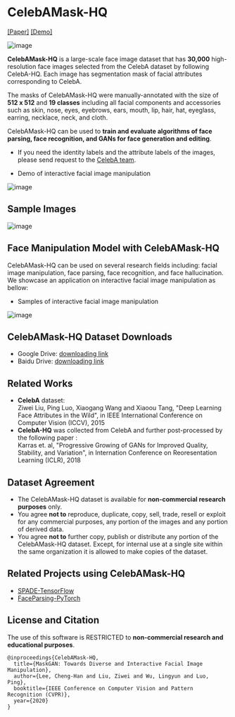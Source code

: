 # CelebAMask-HQ

[[Paper]](https://arxiv.org/abs/1907.11922) [[Demo]](https://www.youtube.com/watch?v=T1o38DFalWs)  

![image](https://github.com/switchablenorms/CelebAMask-HQ/blob/master/images/front.jpeg)

**CelebAMask-HQ** is a large-scale face image dataset that has **30,000** high-resolution face images selected from the CelebA dataset by following CelebA-HQ. Each image has segmentation mask of facial attributes corresponding to CelebA.

The masks of CelebAMask-HQ were manually-annotated with the size of **512 x 512** and **19 classes** including all facial components and accessories such as skin, nose, eyes, eyebrows, ears, mouth, lip, hair, hat, eyeglass, earring, necklace, neck, and cloth. 

CelebAMask-HQ can be used to **train and evaluate algorithms of face parsing, face recognition, and GANs for face generation and editing**.

* If you need the identity labels and the attribute labels of the images, please send request to the [CelebA team](http://mmlab.ie.cuhk.edu.hk/projects/CelebA.html).

* Demo of interactive facial image manipulation

![image](https://github.com/switchablenorms/CelebAMask-HQ/blob/master/images/demo.gif)

## Sample Images

![image](https://github.com/switchablenorms/CelebAMask-HQ/blob/master/images/sample.png)

## Face Manipulation Model with CelebAMask-HQ
CelebAMask-HQ can be used on several research fields including: facial image manipulation, face parsing, face recognition, and face hallucination. We showcase an application on interactive facial image manipulation as bellow:

* Samples of interactive facial image manipulation

![image](https://github.com/switchablenorms/CelebAMask-HQ/blob/master/images/sample_interactive.png)

## CelebAMask-HQ Dataset Downloads
* Google Drive: [downloading link](https://drive.google.com/open?id=1badu11NqxGf6qM3PTTooQDJvQbejgbTv)
* Baidu Drive: [downloading link](https://pan.baidu.com/s/1wN1E-B1bJ7mE1mrn9loj5g)

## Related Works
* **CelebA** dataset:<br/>
Ziwei Liu, Ping Luo, Xiaogang Wang and Xiaoou Tang, "Deep Learning Face Attributes in the Wild", in IEEE International Conference on Computer Vision (ICCV), 2015 
* **CelebA-HQ** was collected from CelebA and further post-processed by the following paper :<br/>
Karras et. al, "Progressive Growing of GANs for Improved Quality, Stability, and Variation", in Internation Conference on Reoresentation Learning (ICLR), 2018

## Dataset Agreement
* The CelebAMask-HQ dataset is available for **non-commercial research purposes** only.
* You agree **not to** reproduce, duplicate, copy, sell, trade, resell or exploit for any commercial purposes, any portion of the images and any portion of derived data.
* You agree **not to** further copy, publish or distribute any portion of the CelebAMask-HQ dataset. Except, for internal use at a single site within the same organization it is allowed to make copies of the dataset.

## Related Projects using CelebAMask-HQ
* [SPADE-TensorFlow](https://github.com/taki0112/SPADE-Tensorflow)
* [FaceParsing-PyTorch](https://github.com/zllrunning/face-parsing.PyTorch)

## License and Citation
The use of this software is RESTRICTED to **non-commercial research and educational purposes**.
```
@inproceedings{CelebAMask-HQ,
  title={MaskGAN: Towards Diverse and Interactive Facial Image Manipulation},
  author={Lee, Cheng-Han and Liu, Ziwei and Wu, Lingyun and Luo, Ping},
  booktitle={IEEE Conference on Computer Vision and Pattern Recognition (CVPR)},
  year={2020}
}
```
